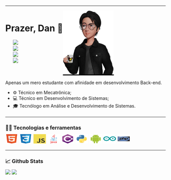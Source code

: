 <hr>
<div style="display:flex">
<div>
<h1> Prazer, Dan 👋 </h1>
<ul style="text-align: left;list-style-position: inside;list-style:none;">
<li>
<a href="https://dannhz.github.io" target="_blank" ><img src="https://img.shields.io/badge/GitHub%20Pages-100000?style=for-the-badge&logo=github&logoColor=white" target="_blank"></a> 
</li>
<li>
<a href="mailto:me.dann010@gmail.com" target="_blank"><img src="https://img.shields.io/badge/Gmail-D14836?style=for-the-badge&logo=gmail&logoColor=white" target="_blank"></a> 
</li>
<li>
<a href="https://www.linkedin.com/in/danilo-caetano" target="_blank"><img src="https://img.shields.io/badge/-LinkedIn-%230077B5?style=for-the-badge&logo=linkedin&logoColor=white" target="_blank"></a> 
</li>
<li>
<a href="https://www.artstation.com/dannhz" target="_blank"><img src="https://img.shields.io/badge/artstation-171717?style=for-the-badge&logo=artstation&logoColor=13aff0" target="_blank"></a>
</li>
</ul> 
</div>
<div style="position=relative;background-color:#000000">
<img src="imgs/cartoon2.png" width=160px >
<img src="imgs/smoke-anim.gif" width=20px style="position:absolute; left:249px; top: 150px; mix-blend-mode: screen">
</div>
</div>


Apenas um mero estudante com afinidade em desenvolvimento Back-end.
* ⚙️ Técnico em Mecatrônica;
* 💻 Técnico em Desenvolvimento de Sistemas;
* 🎓 Tecnólogo em Análise e Desenvolvimento de Sistemas.



<hr style="margin: 20px 0 10px 0">

<h3 style="margin-bottom:10px"> 👨‍💻 Tecnologias e ferramentas</h3>
<div style="display: inline_block">
<img align="center" height="30" width="40" src="https://raw.githubusercontent.com/devicons/devicon/master/icons/html5/html5-original.svg">
<img align="center" height="30" width="40" src="https://raw.githubusercontent.com/devicons/devicon/master/icons/css3/css3-original.svg">
<img align="center" height="30" width="40" src="https://raw.githubusercontent.com/devicons/devicon/master/icons/javascript/javascript-original.svg"> 
<img align="center"  height="30" width="40" src="https://raw.githubusercontent.com/devicons/devicon/master/icons/java/java-original-wordmark.svg">
<img align="center" height="30" width="40" src="https://raw.githubusercontent.com/devicons/devicon/master/icons/csharp/csharp-original.svg">
<img align="center" height="30" width="40" src="https://raw.githubusercontent.com/devicons/devicon/master/icons/python/python-original.svg">
<img align="center" height="30" width="40" src="https://raw.githubusercontent.com/devicons/devicon/master/icons/android/android-original.svg">
<img align="center" height="30" width="40" src="https://raw.githubusercontent.com/devicons/devicon/master/icons/arduino/arduino-original.svg">
<img align="center" height="30" width="40" src="https://raw.githubusercontent.com/devicons/devicon/master/icons/php/php-original.svg">
</div>

<hr style="margin: 20px 0 10px 0">

<h3 style="margin-bottom:10px"> 📈 Github Stats</h3>
<div>
<img src="https://github-readme-stats.vercel.app/api?username=dannhz&show_icons=true&theme=dark" height="130px">
<img src="https://github-readme-stats.vercel.app/api/top-langs/?username=dannhz&layout=compact&theme=dark" height="130px">
</div>